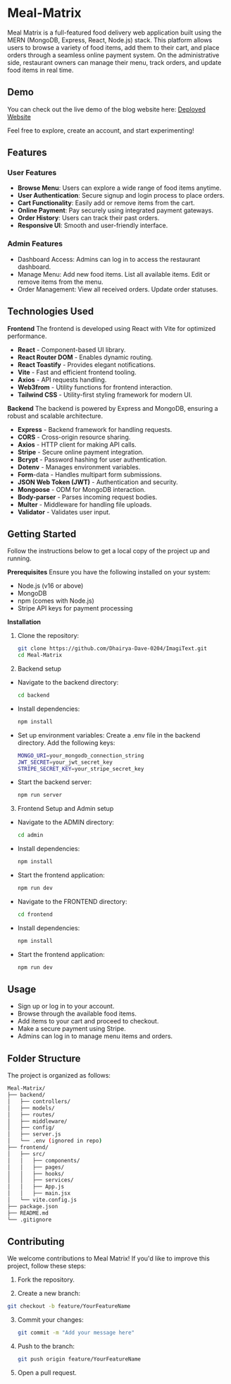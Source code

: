 # Meal-Matrix
Meal Matrix is a full-featured food delivery web application built using the MERN (MongoDB, Express, React, Node.js) stack. This platform allows users to browse a variety of food items, add them to their cart, and place orders through a seamless online payment system. On the administrative side, restaurant owners can manage their menu, track orders, and update food items in real time.

## Demo
You can check out the live demo of the blog website here: [Deployed Website](https://imagi-text-eight.vercel.app)

Feel free to explore, create an account, and start experimenting!

## Features
### User Features
- **Browse Menu**: Users can explore a wide range of food items anytime.
- **User Authentication**: Secure signup and login process to place orders.
- **Cart Functionality**: Easily add or remove items from the cart.
- **Online Payment**: Pay securely using integrated payment gateways.
- **Order History**: Users can track their past orders.
- **Responsive UI**: Smooth and user-friendly interface.

### Admin Features
- Dashboard Access: Admins can log in to access the restaurant dashboard.
- Manage Menu:
    Add new food items.
    List all available items.
    Edit or remove items from the menu.
- Order Management:
    View all received orders.
    Update order statuses.

## Technologies Used

**Frontend**
The frontend is developed using React with Vite for optimized performance.
- **React** - Component-based UI library.
- **React Router DOM** - Enables dynamic routing.
- **React Toastify** - Provides elegant notifications.
- **Vite** - Fast and efficient frontend tooling.
- **Axios** - API requests handling.
- **Web3from** - Utility functions for frontend interaction.
- **Tailwind CSS** - Utility-first styling framework for modern UI.

**Backend**
The backend is powered by Express and MongoDB, ensuring a robust and scalable architecture.
- **Express** - Backend framework for handling requests.
- **CORS** - Cross-origin resource sharing.
- **Axios** - HTTP client for making API calls.
- **Stripe** - Secure online payment integration.
- **Bcrypt** - Password hashing for user authentication.
- **Dotenv** - Manages environment variables.
- **Form**-data - Handles multipart form submissions.
- **JSON Web Token (JWT)** - Authentication and security.
- **Mongoose** - ODM for MongoDB interaction.
- **Body-parser** - Parses incoming request bodies.
- **Multer** - Middleware for handling file uploads.
- **Validator** - Validates user input.

## Getting Started
Follow the instructions below to get a local copy of the project up and running.

**Prerequisites**
Ensure you have the following installed on your system:
- Node.js (v16 or above)
- MongoDB
- npm (comes with Node.js)
- Stripe API keys for payment processing

**Installation**
1. Clone the repository:
   ```bash
   git clone https://github.com/Dhairya-Dave-0204/ImagiText.git
   cd Meal-Matrix
   ```

2. Backend setup
- Navigate to the backend directory:
  ```bash
  cd backend
  ```
- Install dependencies:
  ```bash
  npm install
  ```
- Set up environment variables:
  Create a .env file in the backend directory.
  Add the following keys:
  ```bash
  MONGO_URI=your_mongodb_connection_string
  JWT_SECRET=your_jwt_secret_key
  STRIPE_SECRET_KEY=your_stripe_secret_key
  ```
- Start the backend server:
  ```bash
  npm run server
  ```

3. Frontend Setup and Admin setup
- Navigate to the ADMIN directory:
  ```bash
  cd admin
  ```
- Install dependencies:
  ```bash
  npm install
  ```
- Start the frontend application:
  ```bash
  npm run dev
  ```
- Navigate to the FRONTEND directory:
  ```bash
  cd frontend
  ```
- Install dependencies:
  ```bash
  npm install
  ```
- Start the frontend application:
  ```bash
  npm run dev
  ```

## Usage
- Sign up or log in to your account.
- Browse through the available food items.
- Add items to your cart and proceed to checkout.
- Make a secure payment using Stripe.
- Admins can log in to manage menu items and orders.

## Folder Structure
The project is organized as follows:
```bash
Meal-Matrix/
├── backend/
│   ├── controllers/
│   ├── models/
│   ├── routes/
│   ├── middleware/
│   ├── config/
│   ├── server.js
│   └── .env (ignored in repo)
├── frontend/
│   ├── src/
│   │   ├── components/
│   │   ├── pages/
│   │   ├── hooks/
│   │   ├── services/
│   │   ├── App.js
│   │   ├── main.jsx
│   └── vite.config.js
├── package.json
├── README.md
└── .gitignore
```

## Contributing
We welcome contributions to Meal Matrix! If you'd like to improve this project, follow these steps:
1. Fork the repository.

2. Create a new branch:
  ```bash
  git checkout -b feature/YourFeatureName
```

3. Commit your changes:
   ```bash
   git commit -m "Add your message here"
   ```
   
4. Push to the branch:
   ```bash
   git push origin feature/YourFeatureName
   ```

5. Open a pull request.
